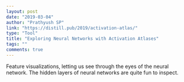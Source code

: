 ```yaml
---
layout: post
date: "2019-03-04"
author: "Prathyush SP"
link: "https://distill.pub/2019/activation-atlas/"
type: "Tool"
title: "Exploring Neural Networks with Activation Atlases"
tags: ""
comments: true
---
```

Feature visualizations, letting us see through the eyes of the neural network. The hidden layers of neural networks are quite fun to inspect.